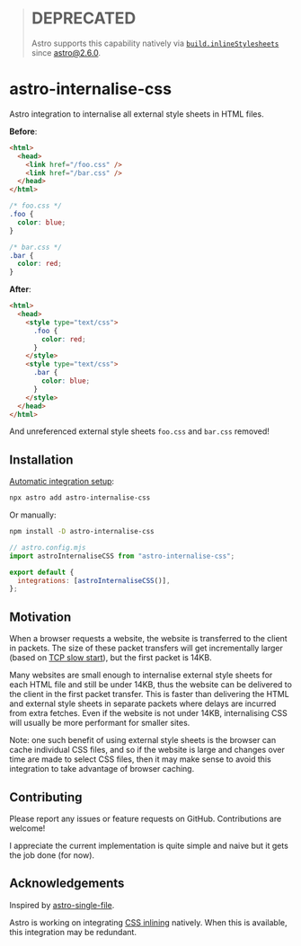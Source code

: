 > # DEPRECATED
>
> Astro supports this capability natively via [`build.inlineStylesheets`](https://docs.astro.build/en/reference/configuration-reference/#buildinlinestylesheets) since [astro@2.6.0](https://github.com/withastro/astro/releases/tag/astro%402.6.0).

# astro-internalise-css

Astro integration to internalise all external style sheets in HTML files.

**Before**:

```html
<html>
  <head>
    <link href="/foo.css" />
    <link href="/bar.css" />
  </head>
</html>
```

```css
/* foo.css */
.foo {
  color: blue;
}
```

```css
/* bar.css */
.bar {
  color: red;
}
```

**After**:

```html
<html>
  <head>
    <style type="text/css">
      .foo {
        color: red;
      }
    </style>
    <style type="text/css">
      .bar {
        color: blue;
      }
    </style>
  </head>
</html>
```

And unreferenced external style sheets `foo.css` and `bar.css` removed!

## Installation

[Automatic integration setup](https://docs.astro.build/en/guides/integrations-guide/#automatic-integration-setup):

```sh
npx astro add astro-internalise-css
```

Or manually:

```sh
npm install -D astro-internalise-css
```

```js
// astro.config.mjs
import astroInternaliseCSS from "astro-internalise-css";

export default {
  integrations: [astroInternaliseCSS()],
};
```

## Motivation

When a browser requests a website, the website is transferred to the client in packets. The size of these packet transfers will get incrementally larger (based on [TCP slow start](https://developer.mozilla.org/en-US/docs/Glossary/TCP_slow_start)), but the first packet is 14KB.

Many websites are small enough to internalise external style sheets for each HTML file and still be under 14KB, thus the website can be delivered to the client in the first packet transfer. This is faster than delivering the HTML and external style sheets in separate packets where delays are incurred from extra fetches. Even if the website is not under 14KB, internalising CSS will usually be more performant for smaller sites.

Note: one such benefit of using external style sheets is the browser can cache individual CSS files, and so if the website is large and changes over time are made to select CSS files, then it may make sense to avoid this integration to take advantage of browser caching.

## Contributing

Please report any issues or feature requests on GitHub. Contributions are welcome!

I appreciate the current implementation is quite simple and naive but it gets the job done (for now).

## Acknowledgements

Inspired by [astro-single-file](https://github.com/onmax/astro-single-file).

Astro is working on integrating [CSS inlining](https://github.com/withastro/roadmap/issues/556) natively. When this is available, this integration may be redundant.

